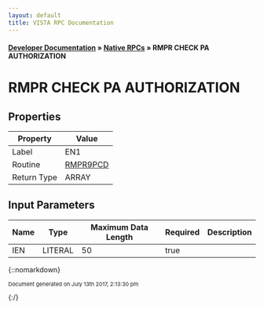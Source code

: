 ```yaml
---
layout: default
title: VISTA RPC Documentation
---
```


#### [Developer Documentation](../index) &#187; [Native RPCs](TableOfContents) &#187; RMPR CHECK PA AUTHORIZATION<br/>
# RMPR CHECK PA AUTHORIZATION

 

## Properties

Property | Value
--- | ---
Label | EN1
Routine | [RMPR9PCD](http://code.osehra.org/dox/Routine_RMPR9PCD_source.html)
Return Type | ARRAY


## Input Parameters

Name | Type | Maximum Data Length | Required | Description
--- | --- | --- | --- | ---
IEN | LITERAL | 50 | true |  



{::nomarkdown} <br/><p style="font-size: 11px">Document generated on July 13th 2017, 2:13:30 pm</p>{:/}